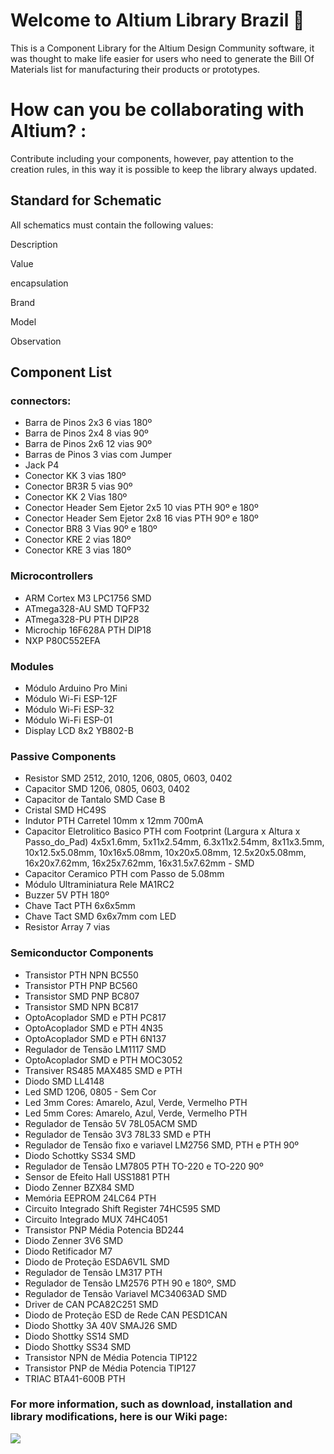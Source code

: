 # Welcome to Altium Library Brazil :book:

This is a Component Library for the Altium Design Community software, it was thought to make life easier for users who need to generate the Bill Of Materials list for manufacturing their products or prototypes.

# How can you be collaborating with Altium? :

Contribute including your components, however, pay attention to the creation rules, in this way it is possible to keep the library always updated.

## Standard for Schematic

All schematics must contain the following values:

Description

Value

encapsulation

Brand

Model

Observation

## Component List

### connectors:

- Barra de Pinos 2x3 6 vias 180º
- Barra de Pinos 2x4 8 vias 90º
- Barra de Pinos 2x6 12 vias 90º
- Barras de Pinos 3 vias com Jumper
- Jack P4
- Conector KK 3 vias 180º
- Conector BR3R 5 vias 90º
- Conector KK 2 Vias 180º
- Conector Header Sem Ejetor 2x5 10 vias PTH 90º e 180º
- Conector Header Sem Ejetor 2x8 16 vias PTH 90º e 180º
- Conector BR8 3 Vias 90º e 180º
- Conector KRE 2 vias 180º
- Conector KRE 3 vias 180º

### Microcontrollers

- ARM Cortex M3 LPC1756 SMD
- ATmega328-AU SMD TQFP32
- ATmega328-PU PTH DIP28
- Microchip 16F628A PTH DIP18
- NXP P80C552EFA

### Modules

- Módulo Arduino Pro Mini
- Módulo Wi-Fi ESP-12F
- Módulo Wi-Fi ESP-32
- Módulo Wi-Fi ESP-01
- Display LCD 8x2 YB802-B

### Passive Components

- Resistor SMD 2512, 2010, 1206, 0805, 0603, 0402
- Capacitor SMD 1206, 0805, 0603, 0402
- Capacitor de Tantalo SMD Case B
- Cristal SMD HC49S
- Indutor PTH Carretel 10mm x 12mm 700mA
- Capacitor Eletrolitico Basico PTH com Footprint (Largura x Altura x Passo_do_Pad) 4x5x1.6mm, 5x11x2.54mm, 6.3x11x2.54mm, 8x11x3.5mm, 10x12.5x5.08mm, 10x16x5.08mm, 10x20x5.08mm, 12.5x20x5.08mm, 16x20x7.62mm, 16x25x7.62mm, 16x31.5x7.62mm - SMD
- Capacitor Ceramico PTH com Passo de 5.08mm
- Módulo Ultraminiatura Rele MA1RC2
- Buzzer 5V PTH 180º
- Chave Tact PTH 6x6x5mm
- Chave Tact SMD 6x6x7mm com LED
- Resistor Array 7 vias

### Semiconductor Components

- Transistor PTH NPN BC550
- Transistor PTH PNP BC560
- Transistor SMD PNP BC807
- Transistor SMD NPN BC817
- OptoAcoplador SMD e PTH PC817
- OptoAcoplador SMD e PTH 4N35
- OptoAcoplador SMD e PTH 6N137
- Regulador de Tensão LM1117 SMD
- OptoAcoplador SMD e PTH MOC3052
- Transiver RS485 MAX485 SMD e PTH
- Diodo SMD LL4148
- Led SMD 1206, 0805 - Sem Cor
- Led 3mm Cores: Amarelo, Azul, Verde, Vermelho PTH
- Led 5mm Cores: Amarelo, Azul, Verde, Vermelho PTH
- Regulador de Tensão 5V 78L05ACM SMD
- Regulador de Tensão 3V3 78L33 SMD e PTH
- Regulador de Tensão fixo e variavel LM2756 SMD, PTH e PTH 90º
- Diodo Schottky SS34 SMD
- Regulador de Tensão LM7805 PTH TO-220 e TO-220 90º
- Sensor de Efeito Hall USS1881 PTH
- Diodo Zenner BZX84 SMD
- Memória EEPROM 24LC64 PTH
- Circuito Integrado Shift Register 74HC595 SMD
- Circuito Integrado MUX 74HC4051
- Transistor PNP Média Potencia BD244
- Diodo Zenner 3V6 SMD
- Diodo Retificador M7
- Diodo de Proteção ESDA6V1L SMD
- Regulador de Tensão LM317 PTH
- Regulador de Tensão LM2576 PTH 90 e 180º, SMD
- Regulador de Tensão Variavel MC34063AD SMD
- Driver de CAN PCA82C251 SMD
- Diodo de Proteção ESD de Rede CAN PESD1CAN
- Diodo Shottky 3A 40V SMAJ26 SMD
- Diodo Shottky SS14 SMD
- Diodo Shottky SS34 SMD
- Transistor NPN de Média Potencia TIP122
- Transistor PNP de Média Potencia TIP127
- TRIAC BTA41-600B PTH

### For more information, such as download, installation and library modifications, here is our Wiki page:

[<img src="https://img.shields.io/badge/A-Altium-blue"/>](https://github.com/adrianlemos/altium_library_brasil/wiki)<br/>

